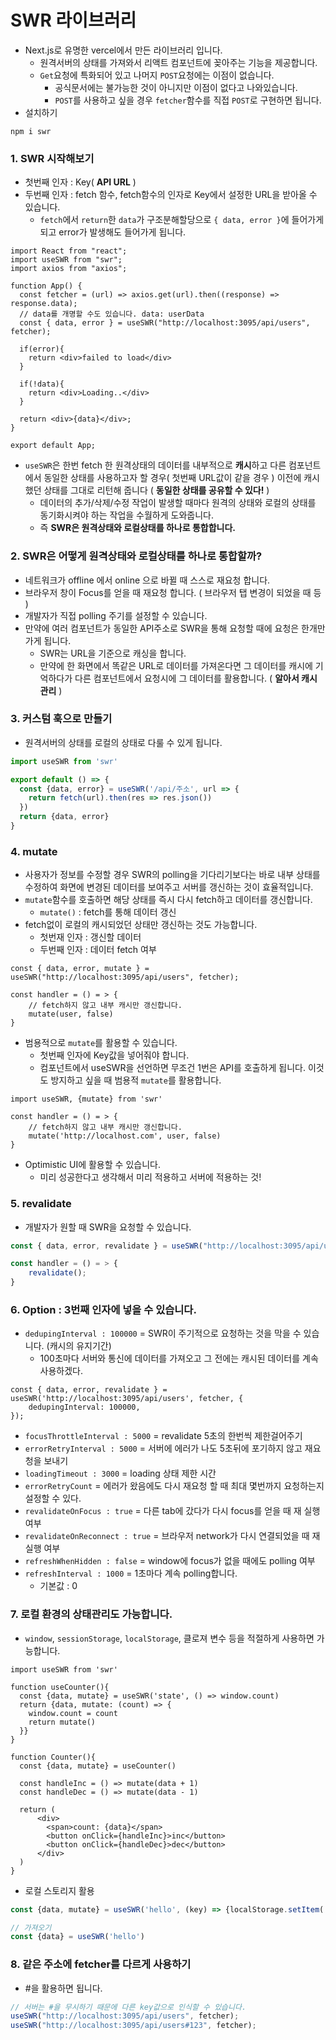 # SWR 라이브러리

- Next.js로 유명한 vercel에서 만든 라이브러리 입니다.
  - 원격서버의 상태를 가져와서 리액트 컴포넌트에 꽂아주는 기능을 제공합니다.
  - `Get`요청에 특화되어 있고 나머지 `POST`요청에는 이점이 없습니다.
    - 공식문서에는 불가능한 것이 아니지만 이점이 없다고 나와있습니다.
    - `POST`를 사용하고 싶을 경우 `fetcher`함수를 직접 `POST`로 구현하면 됩니다.
- 설치하기

```
npm i swr
```



### 1. SWR 시작해보기

- 첫번째 인자 : Key( **API URL** )
- 두번째 인자 : fetch 함수, fetch함수의 인자로 Key에서 설정한 URL을 받아올 수 있습니다.
  - `fetch`에서 `return`한 `data`가 구조분해할당으로 `{ data, error }`에 들어가게 되고 error가 발생해도 들어가게 됩니다.

```react
import React from "react";
import useSWR from "swr";
import axios from "axios";

function App() {
  const fetcher = (url) => axios.get(url).then((response) => response.data);
  // data를 개명할 수도 있습니다. data: userData
  const { data, error } = useSWR("http://localhost:3095/api/users", fetcher);
	
  if(error){
    return <div>failed to load</div>
  }
    
  if(!data){
    return <div>Loading..</div>
  }
    
  return <div>{data}</div>;
}

export default App;
```

- `useSWR`은 한번 fetch 한 원격상태의 데이터를 내부적으로 **캐시**하고 다른 컴포넌트에서 동일한 상태를 사용하고자 할 경우( 첫번째 URL값이 같을 경우 ) 이전에 캐시했던 상태를 그대로 리턴해 줍니다 ( **동일한 상태를 공유할 수 있다!** )
  - 데이터의 추가/삭제/수정 작업이 발생할 때마다 원격의 상태와 로컬의 상태를 동기화시켜야 하는 작업을 수월하게 도와줍니다.
  - 즉  **SWR은 원격상태와 로컬상태를 하나로 통합합니다.** 



### 2. SWR은 어떻게 원격상태와 로컬상태를 하나로 통합할까?

- 네트워크가 offline 에서 online 으로 바뀔 때 스스로 재요청 합니다.
- 브라우저 창이 Focus를 얻을 때 재요청 합니다. ( 브라우저 탭 변경이 되었을 때 등 )
- 개발자가 직접 polling 주기를 설정할 수 있습니다.
- 만약에 여러 컴포넌트가 동일한 API주소로 SWR을 통해 요청할 때에 요청은 한개만 가게 됩니다.
  - SWR는 URL을 기준으로 캐싱을 합니다.
  - 만약에 한 화면에서 똑같은 URL로 데이터를 가져온다면 그 데이터를 캐시에 기억하다가 다른 컴포넌트에서 요청시에 그 데이터를 활용합니다. ( **알아서 캐시 관리** )



### 3. 커스텀 훅으로 만들기

- 원격서버의 상태를 로컬의 상태로 다룰 수 있게 됩니다.

```js
import useSWR from 'swr'

export default () => {
  const {data, error} = useSWR('/api/주소', url => {
    return fetch(url).then(res => res.json())
  })
  return {data, error}
}
```



### 4. mutate

- 사용자가 정보를 수정할 경우 SWR의 polling을 기다리기보다는 바로 내부 상태를 수정하여 화면에 변경된 데이터를 보여주고 서버를 갱신하는 것이 효율적입니다.
- `mutate`함수를 호출하면 해당 상태를 즉시 다시 fetch하고 데이터를 갱신합니다.
  - `mutate()` : fetch를 통해 데이터 갱신
- fetch없이 로컬의 캐시되었던 상태만 갱신하는 것도 가능합니다.
  - 첫번재 인자 : 갱신할 데이터
  - 두번째 인자 : 데이터 fetch 여부

```react
const { data, error, mutate } = useSWR("http://localhost:3095/api/users", fetcher);

const handler = () = > {
    // fetch하지 않고 내부 캐시만 갱신합니다.
    mutate(user, false) 
}  
```

- 범용적으로 `mutate`를 활용할 수 있습니다.
  - 첫번째 인자에 Key값을 넣어줘야 합니다.
  - 컴포넌트에서 useSWR을 선언하면 무조건 1번은 API를 호출하게 됩니다. 이것도 방지하고 싶을 때 범용적 `mutate`를 활용합니다.

```react
import useSWR, {mutate} from 'swr'

const handler = () = > {
    // fetch하지 않고 내부 캐시만 갱신합니다.
    mutate('http://localhost.com', user, false) 
}  
```

- Optimistic UI에 활용할 수 있습니다.
  - 미리 성공한다고 생각해서 미리 적용하고 서버에 적용하는 것!

### 5. revalidate

- 개발자가 원할 때 SWR을 요청할 수 있습니다.

```js
const { data, error, revalidate } = useSWR("http://localhost:3095/api/users", fetcher);

const handler = () = > {
    revalidate();
}  
```



### 6. Option : 3번째 인자에 넣을 수 있습니다.

- `dedupingInterval : 100000` = SWR이 주기적으로 요청하는 것을 막을 수 있습니다. (캐시의 유지기간)
  - 100초마다 서버와 통신에 데이터를 가져오고 그 전에는 캐시된 데이터를 계속 사용하겠다.

```react
const { data, error, revalidate } = useSWR('http://localhost:3095/api/users', fetcher, { 
    dedupingInterval: 100000,
});
```

- `focusThrottleInterval : 5000` = revalidate 5초의 한번씩 제한걸어주기
- `errorRetryInterval : 5000` = 서버에 에러가 나도 5초뒤에 포기하지 않고 재요청을 보내기
- `loadingTimeout : 3000` = loading 상태 제한 시간
- `errorRetryCount` = 에러가 왔음에도 다시 재요청 할 때 최대 몇번까지 요청하는지 설정할 수 있다.
- `revalidateOnFocus : true` = 다른 tab에 갔다가 다시 focus를 얻을 때 재 실행 여부
- `revalidateOnReconnect : true` = 브라우저 network가 다시 연결되었을 때 재 실행 여부
- `refreshWhenHidden : false` = window에 focus가 없을 때에도 polling 여부
- `refreshInterval : 1000` = 1초마다  계속 polling합니다.
  - 기본값 : 0



### 7. 로컬 환경의 상태관리도 가능합니다.

-  `window`, `sessionStorage`, `localStorage`, 클로져 변수 등을 적절하게 사용하면 가능합니다.

```react
import useSWR from 'swr'

function useCounter(){
  const {data, mutate} = useSWR('state', () => window.count)
  return {data, mutate: (count) => {
    window.count = count
    return mutate()
  }}
}

function Counter(){
  const {data, mutate} = useCounter()
  
  const handleInc = () => mutate(data + 1)
  const handleDec = () => mutate(data - 1)

  return (
      <div>
        <span>count: {data}</span>
        <button onClick={handleInc}>inc</button>
        <button onClick={handleDec}>dec</button>
      </div>
  )
}
```

- 로컬 스토리지 활용

```js
const {data, mutate} = useSWR('hello', (key) => {localStorage.setItem('data', key); return localStorage.getItem('data')});
```

```js
// 가져오기
const {data} = useSWR('hello')
```



### 8. 같은 주소에 fetcher를 다르게 사용하기

- #을 활용하면 됩니다.

```js
// 서버는 #을 무시하기 때문에 다른 key값으로 인식할 수 있습니다.
useSWR("http://localhost:3095/api/users", fetcher);
useSWR("http://localhost:3095/api/users#123", fetcher);
```


